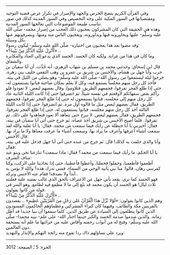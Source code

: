 ------------------------------------------------------------------------

وفي القرآن الكريم يتضح الحرص والجهد والإصرار في تكرار عرض قضية التوحيد
ومقتضياتها في السور المكية على وجه التخصيص وفي السور المدينة كذلك في صور
تناسب طبيعة الموضوعات التي تعالجها السور المدنية.  
وهذه هي الحقيقة التي كان المشركون يعجبون ذلك العجب من إصرار محمد- صلّى
الله عليه وسلّم- عليها ويحاورونه فيها ويداورونه، ويعجبون الناس منه ومنها،
ويصرفونهم عنها بكل وسيلة.  
وقد مضوا بعد هذا يعجبون من اختياره- صلّى الله عليه وسلّم- ليكون رسولا:  
«أَأُنْزِلَ عَلَيْهِ الذِّكْرُ مِنْ بَيْنِنا؟» ..  
وما كان في هذا من غرابة. ولكنه كان الحسد. الحسد الذي يدعو إلى العناد
والمكابرة والشقاق.  
قال ابن إسحاق: وحدثني محمد بن مسلم بن شهاب الزهري، أنه حُدِّث، أن أبا سفيان
بن حرب وأبا جهل بن هشام، والأخنس بن شريق بن عمرو بن وهب الثقفي حليف بني
زهرة، خرجوا ليلة ليستمعوا من رسول الله- صلّى الله عليه وسلّم- وهو يصلي من
الليل في بيته. فأخذ كل رجل منهم مجلساً يستمع فيه، وكل لا يعلم بمكان صاحبة
فباتوا يستمعون له، حتى إذا طلع الفجر تفرقوا، فجمعهم الطريق، فتلاوموا،
وقال بعضهم لبعض: لا تعودوا فلو رآكم بعض سفهائكم لأوقعتم في نفسه شيئاً. ثم
انصرفوا حتى إذا كانت الليلة الثانية عاد كل رجل منهم إلى مجلسه، فباتوا
يستمعون له حتى إذا طلع الفجر تفرقوا، فجمعهم الطريق، فقال بعضهم لبعض مثل
ما قالوه أول مرة. ثم انصرفوا. حتى إذا كانت الليلة الثالثة أخذ كل رجل
منهم مجلسه، فباتوا يستمعون له، حتى إذا طلع الفجر تفرقوا، فجمعهم الطريق،
فقال بعضهم لبعض. لا نبرح حتى نتعاهد ألا نعود فتعاهدوا على ذلك. ثم
تفرقوا.. فلما أصبح الأخنس بن شريق أخذ عصاه، ثم خرج حتى أتى أبا سفيان في
بيته، فقال: أخبرني يا أبا حنظلة عن رأيك فيما سمعت من محمد. فقال: يا أبا
ثعلبة والله لقد سمعت أشياء أعرفها وأعرف ما يراد بها، وسمعت أشياء ما عرفت
معناها ولا ما يراد بها. قال الأخنس:  
وأنا والذي حلفت به كذلك! قال: ثم خرج من عنده حتى أتى أبا جهل فدخل عليه
في بيته، فقال:  
يا أبا الحكم، ما رأيك فيما سمعت من محمد؟ فقال: ماذا سمعت؟ تنازعنا نحن
وبنو عبد مناف الشرف:  
أطعموا فأطعمنا، وحملوا فحملنا، وأعطوا فأعطينا، حتى إذا تحاذينا على
الركب، وكنا كفرسي رهان، قالوا: منا نبي يأتيه الوحي من السماء، فمتى ندرك
هذه؟ والله لا نؤمن به أبداً ولا نصدقه! فقام عنه الأخنس وتركه..  
فهو الحسد كما نرى. يقعد بأبي جهل عن الاعتراف بالحق الذي غالب نفسه عليه
فغلبته ثلاث ليال! هو الحسد أن يكون محمد قد بلغ إلى ما لا مطمع فيه لطامع.
وهو السر في قولة من كانوا يقولون:  
«أَأُنْزِلَ عَلَيْهِ الذِّكْرُ مِنْ بَيْنِنا؟» ..  
وهم الذين كانوا يقولون: «لَوْلا نُزِّلَ هذَا الْقُرْآنُ عَلى رَجُلٍ مِنَ الْقَرْيَتَيْنِ عَظِيمٍ»
.. يقصدون بالقريتين مكة والطائف، وفيهما كان كبراء المشركين وعظماؤهم
الحاكمون المسودون الذين كانوا يتطلعون إلى السيادة عن طريق الدين، كلما
سمعوا أن نبيا جديدا قد أطل زمانه. والذين صدموا صدمة الحسد والكبر حينما
اختار الله- على علم- نبيه محمدا- صلّى الله عليه وسلّم- وفتح له من أبواب
رحمته وأفاض عليه من خزائنها ما علم أنه يستحقه دون العالمين.  
ويرد على تساؤلهم ذاك ردا تفوح منه رائحة التهكم والإنذار والتهديد:

------------------------------------------------------------------------

الجزء: 5 ¦ الصفحة: 3012
